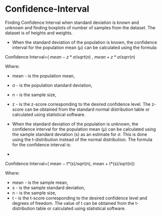 # Confidence-Interval
Finding Confidence Interval when standard deviation is known and unknown and finding boxplots of number of samples from the dataset. The dataset is of heights and weights.

* When the standard deviation of the population is known, the confidence interval for the population mean ($μ$) can be calculated using the formula:




Confidence Interval=( 
$mean −z * σ/sqrt(n)$ , 
$mean +z * σ/sqrr(n)$

Where:

* mean - is the population mean,
* σ - is the population standard deviation,
* n  - is the sample size,
* z  - is the z-score corresponding to the desired confidence level.
The z-score can be obtained from the standard normal distribution table or calculated using statistical software.

* When the standard deviation of the population is unknown, the confidence interval for the population mean ($μ$) can be calculated using the sample standard deviation (s) as an estimate for $σ$. This is done using the t-distribution instead of the normal distribution. The formula for the confidence interval is:
* 
Confidence Interval=( mean − t*(s)/sqrt(n), mean + t*(s)/sqrt(n))

Where:

* mean - is the sample mean,
* s - is the sample standard deviation,
* n - is the sample size,
* t - is the t-score corresponding to the desired confidence level and degrees of freedom.
The value of t can be obtained from the t-distribution table or calculated using statistical software.
